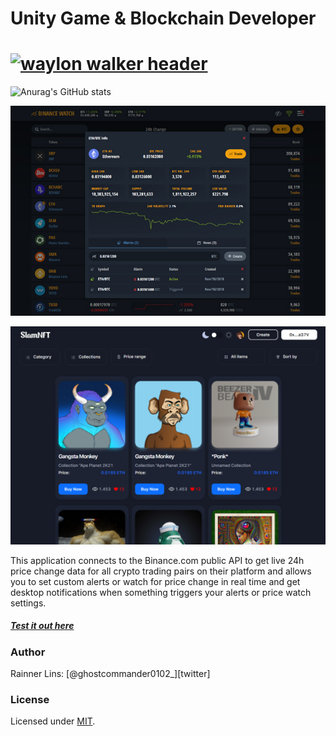 [mit]: http://www.opensource.org/licenses/mit-license.php
[repo]: https://github.com/ghostcommander0102/ghostcommander0102/
[demo]: https://binance-theme.herokuapp.com//
[vue]: https://github.com/vuejs/vue
[node]: https://nodejs.org/

# Unity Game & Blockchain Developer
# [![waylon walker header](https://raw.githubusercontent.com/ghostcommander0102/ghostcommander0102/main/icon/gh-bannner-light.png)](https://waylonwalker.com)

![Anurag's GitHub stats](https://github-readme-stats.vercel.app/api?username=ghostcommander0102&show_icons=true&theme=radical)

![Binnace-Watch](https://github.com/ghostcommander0102/ghostcommander0102/blob/main/thumb.jpg)

![NFT Website](https://github.com/ghostcommander0102/ghostcommander0102/blob/main/NFTWebsite.png)

This application connects to the Binance.com public API to get live 24h price change data for all crypto trading pairs on their platform and allows you to set custom alerts or watch for price change in real time and get desktop notifications when something triggers your alerts or price watch settings.

##### [Test it out here][demo]

### Author

Rainner Lins: [@ghostcommander0102_][twitter]

### License

Licensed under [MIT][mit].
